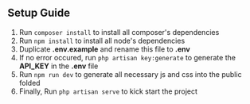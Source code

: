 ## Setup Guide
1. Run `composer install` to install all composer's dependencies
2. Run `npm install` to install all node's dependencies
3. Duplicate **.env.example** and rename this file to **.env**
4. If no error occured, run `php artisan key:generate` to generate the **API_KEY** in the **.env** file
5. Run `npm run dev` to generate all necessary js and css into the public folded
6. Finally, Run `php artisan serve` to kick start the project
